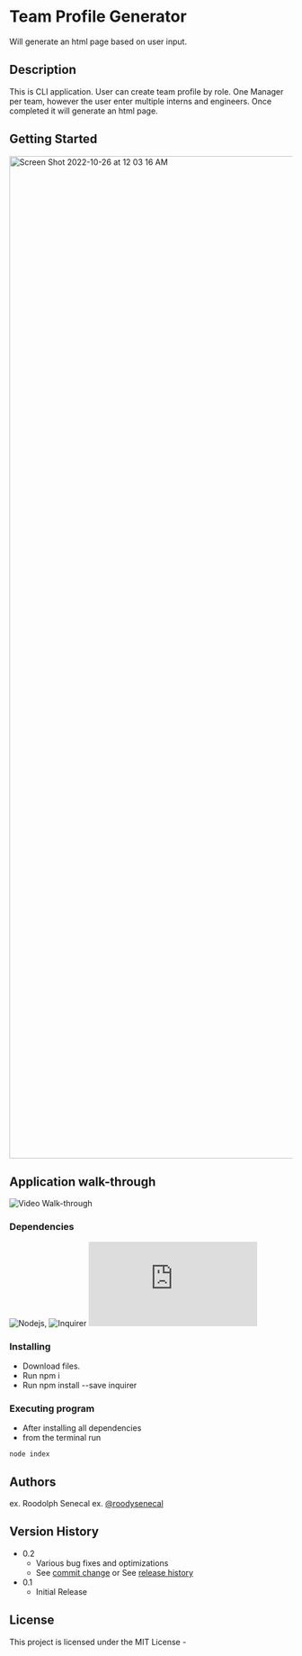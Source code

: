 # Team Profile Generator

Will generate an html page based on user input.
## Description

This is CLI application. User can create team profile by role. One Manager per team, however the user enter multiple interns and engineers. Once completed it will generate an html page.

## Getting Started
<img width="1780" alt="Screen Shot 2022-10-26 at 12 03 16 AM" src="https://user-images.githubusercontent.com/50510/197931861-38badea5-0658-45fc-9af0-a8233a93ea85.png">

## Application walk-through

![Video Walk-through](https://www.loom.com/share/ff6de0cc04d9484eb460fb857727966e)

### Dependencies

![Nodejs](https://nodejs.org/en/), 
![Inquirer](https://www.npmjs.com/package/inquirer)
![fs](https://nodejs.org/api/fs.html)

### Installing

* Download files.
* Run npm i
* Run npm install --save inquirer


### Executing program

* After installing all dependencies
* from the terminal run
```
node index
```


## Authors

ex. Roodolph Senecal 
ex. [@roodysenecal](https://www.linkedin.com/in/roodolph-senecal-a2757244/)

## Version History

* 0.2
    * Various bug fixes and optimizations
    * See [commit change]() or See [release history]()
* 0.1
    * Initial Release

## License

This project is licensed under the MIT License -


